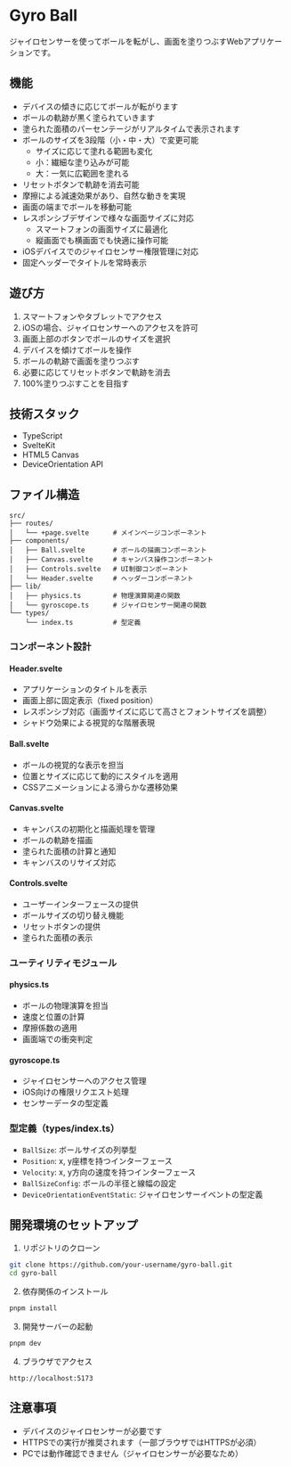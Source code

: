 # Gyro Ball

ジャイロセンサーを使ってボールを転がし、画面を塗りつぶすWebアプリケーションです。

## 機能

- デバイスの傾きに応じてボールが転がります
- ボールの軌跡が黒く塗られていきます
- 塗られた面積のパーセンテージがリアルタイムで表示されます
- ボールのサイズを3段階（小・中・大）で変更可能
  - サイズに応じて塗れる範囲も変化
  - 小：繊細な塗り込みが可能
  - 大：一気に広範囲を塗れる
- リセットボタンで軌跡を消去可能
- 摩擦による減速効果があり、自然な動きを実現
- 画面の端までボールを移動可能
- レスポンシブデザインで様々な画面サイズに対応
  - スマートフォンの画面サイズに最適化
  - 縦画面でも横画面でも快適に操作可能
- iOSデバイスでのジャイロセンサー権限管理に対応
- 固定ヘッダーでタイトルを常時表示

## 遊び方

1. スマートフォンやタブレットでアクセス
2. iOSの場合、ジャイロセンサーへのアクセスを許可
3. 画面上部のボタンでボールのサイズを選択
4. デバイスを傾けてボールを操作
5. ボールの軌跡で画面を塗りつぶす
6. 必要に応じてリセットボタンで軌跡を消去
7. 100%塗りつぶすことを目指す

## 技術スタック

- TypeScript
- SvelteKit
- HTML5 Canvas
- DeviceOrientation API

## ファイル構造

```
src/
├── routes/
│   └── +page.svelte      # メインページコンポーネント
├── components/
│   ├── Ball.svelte       # ボールの描画コンポーネント
│   ├── Canvas.svelte     # キャンバス操作コンポーネント
│   ├── Controls.svelte   # UI制御コンポーネント
│   └── Header.svelte     # ヘッダーコンポーネント
├── lib/
│   ├── physics.ts        # 物理演算関連の関数
│   └── gyroscope.ts      # ジャイロセンサー関連の関数
└── types/
    └── index.ts          # 型定義
```

### コンポーネント設計

#### Header.svelte

- アプリケーションのタイトルを表示
- 画面上部に固定表示（fixed position）
- レスポンシブ対応（画面サイズに応じて高さとフォントサイズを調整）
- シャドウ効果による視覚的な階層表現

#### Ball.svelte

- ボールの視覚的な表示を担当
- 位置とサイズに応じて動的にスタイルを適用
- CSSアニメーションによる滑らかな遷移効果

#### Canvas.svelte

- キャンバスの初期化と描画処理を管理
- ボールの軌跡を描画
- 塗られた面積の計算と通知
- キャンバスのリサイズ対応

#### Controls.svelte

- ユーザーインターフェースの提供
- ボールサイズの切り替え機能
- リセットボタンの提供
- 塗られた面積の表示

### ユーティリティモジュール

#### physics.ts

- ボールの物理演算を担当
- 速度と位置の計算
- 摩擦係数の適用
- 画面端での衝突判定

#### gyroscope.ts

- ジャイロセンサーへのアクセス管理
- iOS向けの権限リクエスト処理
- センサーデータの型定義

### 型定義（types/index.ts）

- `BallSize`: ボールサイズの列挙型
- `Position`: x, y座標を持つインターフェース
- `Velocity`: x, y方向の速度を持つインターフェース
- `BallSizeConfig`: ボールの半径と線幅の設定
- `DeviceOrientationEventStatic`: ジャイロセンサーイベントの型定義

## 開発環境のセットアップ

1. リポジトリのクローン

```bash
git clone https://github.com/your-username/gyro-ball.git
cd gyro-ball
```

2. 依存関係のインストール

```bash
pnpm install
```

3. 開発サーバーの起動

```bash
pnpm dev
```

4. ブラウザでアクセス

```text
http://localhost:5173
```

## 注意事項

- デバイスのジャイロセンサーが必要です
- HTTPSでの実行が推奨されます（一部ブラウザではHTTPSが必須）
- PCでは動作確認できません（ジャイロセンサーが必要なため）
